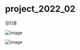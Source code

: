 # project_2022_02



정리중

![image](https://user-images.githubusercontent.com/93497667/195983781-d72bd181-32b5-4bc6-bcea-692446b759bf.png)

![image](https://user-images.githubusercontent.com/93497667/195983294-e4c77b33-6f7b-4567-9485-235a82221c3e.png)
